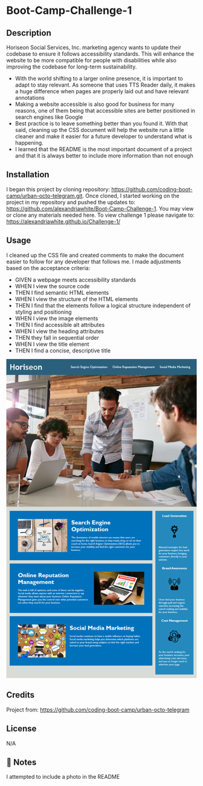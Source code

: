 # Boot-Camp-Challenge-1

## Description

Horiseon Social Services, Inc. marketing agency wants to update their codebase to ensure it follows accessibility standards. This will enhance the website to be more compatible for people with disabilities while also improving the codebase for long-term sustainability. 

- With the world shifting to a larger online presence, it is important to adapt to stay relevant. As someone that uses TTS Reader daily, it makes a huge difference when pages are properly laid out and have relevant annotations   
- Making a website accessible is also good for business for many reasons, one of them being that accessible sites are better positioned in search engines like Google
- Best practice is to leave something better than you found it. With that said, cleaning up the CSS document will help the website run a little cleaner and make it easier for a future developer to understand what is happening. 
- I learned that the README is the most important document of a project and that it is always better to include more information than not enough


## Installation

I began this project by cloning repository: https://github.com/coding-boot-camp/urban-octo-telegram.git. Once cloned, I started working on the project in my repository and pushed the updates to: https://github.com/alexandriawhite/Boot-Camp-Challenge-1. You may view or clone any materials needed here. To view challenge 1 please navigate to: https://alexandriawhite.github.io/Challenge-1/

## Usage

I cleaned up the CSS file and created comments to make the document easier to follow for any developer that follows me. I made adjustments based on the acceptance criteria: 

* GIVEN a webpage meets accessibility standards
* WHEN I view the source code
* THEN I find semantic HTML elements
* WHEN I view the structure of the HTML elements
* THEN I find that the elements follow a logical structure independent of styling and positioning
* WHEN I view the image elements
* THEN I find accessible alt attributes
* WHEN I view the heading attributes
* THEN they fall in sequential order
* WHEN I view the title element
* THEN I find a concise, descriptive title

    
![Screenshot of the live webpage](./assets/images/screenshot.png)


## Credits

Project from: https://github.com/coding-boot-camp/urban-octo-telegram


## License

N/A

## 📝 Notes
I attempted to include a photo in the README
